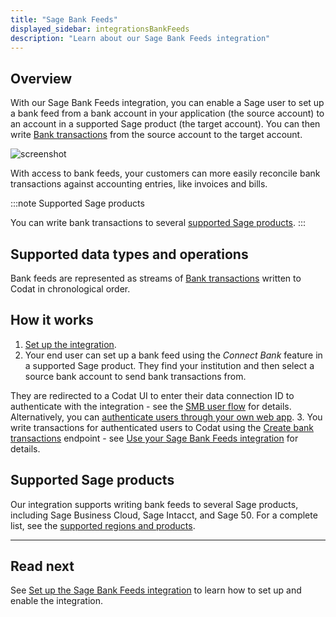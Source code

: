 ```yaml
---
title: "Sage Bank Feeds"
displayed_sidebar: integrationsBankFeeds
description: "Learn about our Sage Bank Feeds integration"
---
```


## Overview

With our Sage Bank Feeds integration, you can enable a Sage user to set up a bank feed from a bank account in your application (the source account) to an account in a supported Sage product (the target account). You can then write [Bank transactions](/bank-feeds-api#/operations/create-bank-transactions) from the source account to the target account.

![screenshot](/img/old/4185821-sage-bank-feeds-flowchart-test-white-border-wider.png "Writing Bank transactions from a source to a target bank account.")

With access to bank feeds, your customers can more easily reconcile bank transactions against accounting entries, like invoices and bills.

:::note Supported Sage products

You can write bank transactions to several [supported Sage products](/integrations/bank-feeds/sage-bank-feeds/#supported-sage-products).
:::

## Supported data types and operations

Bank feeds are represented as streams of [Bank transactions](/bank-feeds-api#/operations/create-bank-transactions) written to Codat in chronological order.

## How it works

1. [Set up the integration](/integrations/bank-feeds/sage-bank-feeds/sage-bank-feeds-setup).
2. Your end user can set up a bank feed using the _Connect Bank_ feature in a supported Sage product. They find your institution and then select a source bank account to send bank transactions from.
  
  They are redirected to a Codat UI to enter their data connection ID to authenticate with the integration - see the [SMB user flow](/integrations/bank-feeds/sage-bank-feeds/sage-bank-feeds-setup#smb-user-flow-connect-a-source-bank-account-to-sage) for details. Alternatively, you can [authenticate users through your own web app](/integrations/bank-feeds/sage-bank-feeds/sage-bank-feeds-authenticate-users-web-app).
3. You write transactions for authenticated users to Codat using the [Create bank transactions](/bank-feeds-api#/operations/create-bank-transactions) endpoint - see [Use your Sage Bank Feeds integration](/integrations/bank-feeds/sage-bank-feeds/sage-bank-feeds-use) for details.

## Supported Sage products

Our integration supports writing bank feeds to several Sage products, including Sage Business Cloud, Sage Intacct, and Sage 50. For a complete list, see the [supported regions and products](https://developer.sage.com/banking-service/provider-api/banking-service/supported-regions-products/).

---

## Read next

See [Set up the Sage Bank Feeds integration](/integrations/bank-feeds/sage-bank-feeds/sage-bank-feeds-setup) to learn how to set up and enable the integration.
